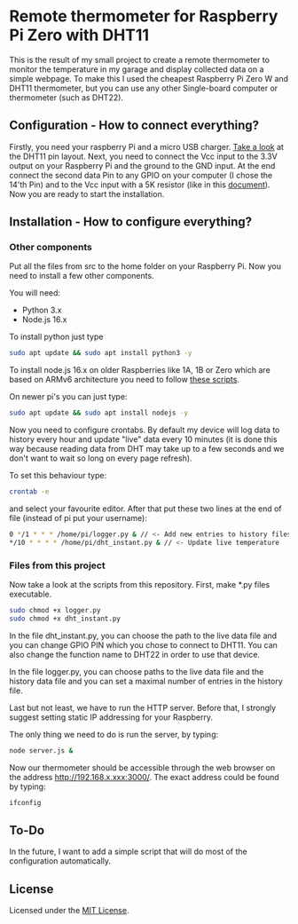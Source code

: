 # Remote thermometer for Raspberry Pi Zero with DHT11

This is the result of my small project to create a remote thermometer to monitor the temperature in my garage and display collected data on a simple webpage. To make this I used the cheapest Raspberry Pi Zero W and DHT11 thermometer, but you can use any other Single-board computer or thermometer (such as DHT22).

## Configuration - How to connect everything?

Firstly, you need your raspberry Pi and a micro USB charger. [Take a look](https://components101.com/sensors/dht11-temperature-sensor) at the DHT11 pin layout. Next, you need to connect the Vcc input to the 3.3V output on your Raspberry Pi and the ground to the GND input. At the end connect the second data Pin to any GPIO on your computer (I chose the 14'th Pin) and to the Vcc input with a 5K resistor (like in this [document](https://www.mouser.com/datasheet/2/758/DHT11-Technical-Data-Sheet-Translated-Version-1143054.pdf)). Now you are ready to start the installation.

## Installation - How to configure everything?

### Other components

Put all the files from src to the home folder on your Raspberry Pi. Now you need to install a few other components.

You will need:

- Python 3.x
- Node.js 16.x

To install python just type

```bash
sudo apt update && sudo apt install python3 -y
```

To install node.js 16.x on older Raspberries like 1A, 1B or Zero which are based on ARMv6 architecture you need to follow [these scripts](https://github.com/sdesalas/node-pi-zero).

On newer pi's you can just type:

```bash
sudo apt update && sudo apt install nodejs -y
```

Now you need to configure crontabs. By default my device will log data to history every hour and update "live" data every 10 minutes (it is done this way because reading data from DHT may take up to a few seconds and we don't want to wait so long on every page refresh).

To set this behaviour type:

```bash
crontab -e 
```

and select your favourite editor. After that put these two lines at the end of file  (instead of pi put your username):

```bash
0 */1 * * * /home/pi/logger.py & // <- Add new entries to history files every hour
*/10 * * * * /home/pi/dht_instant.py & // <- Update live temperature
```

### Files from this project

Now take a look at the scripts from this repository. First, make *.py files executable.

```bash
sudo chmod +x logger.py
sudo chmod +x dht_instant.py
```

In the file dht_instant.py, you can choose the path to the live data file and you can change GPIO PIN which you chose to connect to DHT11. You can also change the function name to DHT22 in order to use that device.

In the file logger.py, you can choose paths to the live data file and the history data file and you can set a maximal number of entries in the history file.

Last but not least, we have to run the HTTP server. Before that, I strongly suggest setting static IP addressing for your Raspberry.

The only thing we need to do is run the server, by typing:

```bash
node server.js &
```

Now our thermometer should be accessible through the web browser on the address http://192.168.x.xxx:3000/.
The exact address could be found by typing:

```bash
ifconfig
```

## To-Do

In the future, I want to add a simple script that will do most of the configuration automatically.

## License

Licensed under the [MIT License](./LICENSE).
